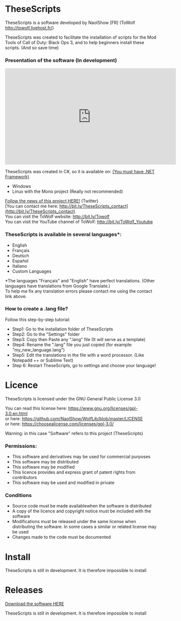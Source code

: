 # TheseScripts
TheseScripts is a software developed by NaolShow [FR] (ToWolf http://towolf.livehost.fr/)

TheseScripts was created to facilitate the installation of scripts for the Mod Tools of Call of Duty: Black Ops 3,
and to help beginners install these scripts. (And so save time)

### Presentation of the software (In development)
<iframe width="560" height="315" src="https://www.youtube.com/embed/Mik9AgADXKU" frameborder="0" allow="autoplay; encrypted-media" allowfullscreen></iframe>

TheseScripts was created in C#, so it is available on: [(You must have .NET Framework)](https://www.microsoft.com/net/download)
- Windows
- Linux with the Mono project (Really not recommended)                                  
                                                                     
[Follow the news of this project HERE!](https://twitter.com/ToWolfDev) (Twitter)                                  
[You can contact me here: http://bit.ly/TheseScripts_contact](http://bit.ly/TheseScripts_contact)                             
You can visit the ToWolf website: http://bit.ly/Towolf                                                     
You can visit the YouTube channel of ToWolf: http://bit.ly/ToWolf_Youtube         
          
### TheseScripts is available in several languages*:
- English
- Français
- Deutsch
- Español
- Italiano
- Custom Languages
          
*The languages "Français" and "English" have perfect translations. (Other languages have translations from Google Translate.)    
To help me fix any translation errors please contact me using the contact link above.   
      
### How to create a .lang file?                                                                 
                                                                                                      
Follow this step-by-step tutorial:                                                                    
- Step1: Go to the installation folder of TheseScripts                                  
- Step2: Go to the "Settings" folder                                                                    
- Step3: Copy then Paste any ".lang" file (It will serve as a template)                                  
- Step4: Rename the ".lang" file you just copied (for example: "my_new_language.lang")                                  
- Step5: Edit the translations in the file with a word processor. (Like Notepadd ++ or Sublime Text)                                  
- Step 6: Restart TheseScripts, go to settings and choose your language!       
      
# Licence                                         
                                         
TheseScripts is licensed under the GNU General Public License 3.0                                         
                                         
You can read this license here: https://www.gnu.org/licenses/gpl-3.0.en.html                                         
or here: https://github.com/NaolShow/WolfLib/blob/master/LICENSE                                         
or here: https://choosealicense.com/licenses/gpl-3.0/                                         
         
Warning: in this case "Software" refers to this project (TheseScripts)
         
### Permissions:                                                                                  
- This software and derivatives may be used for commercial purposes                                         
- This software may be distributed                                                                                  
- This software may be modified                                         
- This licence provides and express grant of patent rights from contributors                                         
- This software may be used and modified in private                                         
                                         
### Conditions                                         
- Source code must be made availablewhen the software is distributed                                         
- A copy of the licence and copyright notice must be included with the software                                         
- Modifications must be released under the same license when distributing the software. In some cases a similar or related license may be used                                         
- Changes made to the code must be documented                                         
                                         
# Install                                                                                                                              
                                                                                                                  
TheseScripts is still in development. It is therefore impossible to install                                                                                   
# Releases

[Download the software HERE](https://github.com/NaolShow/TheseScripts/releases)

TheseScripts is still in development. It is therefore impossible to install
